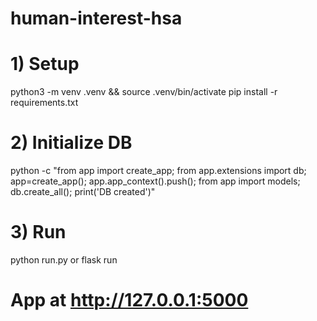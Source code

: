 # human-interest-hsa

# 1) Setup
python3 -m venv .venv && source .venv/bin/activate
pip install -r requirements.txt

# 2) Initialize DB
python -c "from app import create_app; from app.extensions import db; app=create_app(); app.app_context().push(); from app import models; db.create_all(); print('DB created')"


# 3) Run
python run.py
or
flask run
# App at http://127.0.0.1:5000
